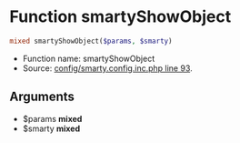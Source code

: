 Function smartyShowObject
===========================





```php
mixed smartyShowObject($params, $smarty)
```

* Function name: smartyShowObject
* Source: [config/smarty.config.inc.php line 93](https://github.com/PrestaShop/PrestaShop/blob/1.5.6.2/config/smarty.config.inc.php#L93).

Arguments
---------

* $params **mixed**
* $smarty **mixed**

